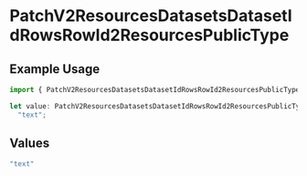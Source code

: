 # PatchV2ResourcesDatasetsDatasetIdRowsRowId2ResourcesPublicType

## Example Usage

```typescript
import { PatchV2ResourcesDatasetsDatasetIdRowsRowId2ResourcesPublicType } from "orq-node-client/models/operations";

let value: PatchV2ResourcesDatasetsDatasetIdRowsRowId2ResourcesPublicType =
  "text";
```

## Values

```typescript
"text"
```